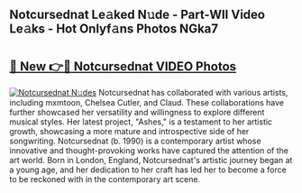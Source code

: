 ## Notcursednat Le𝚊ked N𝚞de - Part-WII Video Le𝚊ks - Hot Onlyf𝚊ns Photos NGka7

# <h2><a href="http://ab18478.deff.icu/?id=Notcursednat">🔗 New 👉🔴 Notcursednat VIDEO Photos</a></h2>

[![Notcursednat N𝚞des](https://i.imgur.com/rIISA9y.gif)](http://ab18478.deff.icu/?id=Notcursednat)
Notcursednat has collaborated with various artists, including mxmtoon, Chelsea Cutler, and Claud. These collaborations have further showcased her versatility and willingness to explore different musical styles. Her latest project, "Ashes," is a testament to her artistic growth, showcasing a more mature and introspective side of her songwriting. Notcursednat (b. 1990) is a contemporary artist whose innovative and thought-provoking works have captured the attention of the art world. Born in London, England, Notcursednat's artistic journey began at a young age, and her dedication to her craft has led her to become a force to be reckoned with in the contemporary art scene.
